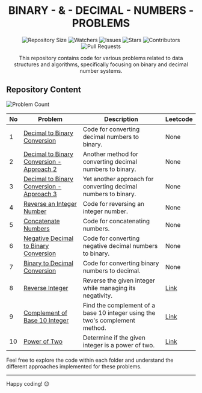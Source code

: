 <h1 align='center'>BINARY - & - DECIMAL - NUMBERS - PROBLEMS</h1>

<p align='center'>
  <img src="https://img.shields.io/github/repo-size/JawadSher/Data-Structures-Algorithms-Based-Problems" alt="Repository Size">
  <img src="https://img.shields.io/github/watchers/JawadSher/Data-Structures-Algorithms-Based-Problems?style=social" alt="Watchers">
  <img src="https://img.shields.io/github/issues/JawadSher/Data-Structures-Algorithms-Based-Problems" alt="Issues">
  <img src="https://img.shields.io/github/stars/JawadSher/Data-Structures-Algorithms-Based-Problems" alt="Stars">
  <img src="https://img.shields.io/github/contributors/JawadSher/Data-Structures-Algorithms-Based-Problems" alt="Contributors">
  <img src="https://img.shields.io/github/issues-pr/JawadSher/Data-Structures-Algorithms-Based-Problems" alt="Pull Requests">
</p>

<p align='center'>This repository contains code for various problems related to data structures and algorithms, specifically focusing on binary and decimal number systems.
</p>

## Repository Content
<img src="https://img.shields.io/badge/problems%20count-10-blue" alt="Problem Count">

| No | Problem | Description | Leetcode |
|---|---|---|----|
| 1 | [Decimal to Binary Conversion](https://github.com/JawadSher/Data-Structures-Algorithms-Based-Problems/tree/main/04%20-%20Binary%20and%20Decimal%20Number%20System%20Based%20Problems/1%20-%20Decimal%20to%20Binary%20Conversion) | Code for converting decimal numbers to binary. | None |
| 2 | [Decimal to Binary Conversion - Approach 2](https://github.com/JawadSher/Data-Structures-Algorithms-Based-Problems/tree/main/04%20-%20Binary%20and%20Decimal%20Number%20System%20Based%20Problems/2%20-%20Decimal%20to%20Binary%20Conversion%20-%20Method%202) | Another method for converting decimal numbers to binary.  |None |
| 3 | [Decimal to Binary Conversion - Approach 3](https://github.com/JawadSher/Data-Structures-Algorithms-Based-Problems/tree/main/04%20-%20Binary%20and%20Decimal%20Number%20System%20Based%20Problems/3%20-%20Decimal%20to%20Binary%20Conversion%20-%20Approach%203) | Yet another approach for converting decimal numbers to binary.  |None |
| 4 | [Reverse an Integer Number](https://github.com/JawadSher/Data-Structures-Algorithms-Based-Problems/tree/main/04%20-%20Binary%20and%20Decimal%20Number%20System%20Based%20Problems/4%20-%20Reverse%20an%20Integer%20Number) | Code for reversing an integer number.  |None |
| 5 | [Concatenate Numbers](https://github.com/JawadSher/Data-Structures-Algorithms-Based-Problems/tree/main/04%20-%20Binary%20and%20Decimal%20Number%20System%20Based%20Problems/5%20-%20Concatenate%20Numbers) | Code for concatenating numbers.  |None |
| 6 | [Negative Decimal to Binary Conversion](https://github.com/JawadSher/Data-Structures-Algorithms-Based-Problems/tree/main/04%20-%20Binary%20and%20Decimal%20Number%20System%20Based%20Problems/6%20-%20Negative%20Decimal%20to%20Binary%20Conversion) | Code for converting negative decimal numbers to binary. |None |
| 7 | [Binary to Decimal Conversion](https://github.com/JawadSher/Data-Structures-Algorithms-Based-Problems/tree/main/04%20-%20Binary%20and%20Decimal%20Number%20System%20Based%20Problems/7%20-%20Binary%20to%20Decimal%20Conversion) | Code for converting binary numbers to decimal. |None |
|8| [Reverse Integer](https://github.com/JawadSher/DSA-LeetCode-Problems-Repository/tree/main/04%20-%20Binary%20and%20Decimal%20Number%20System%20Based%20Problems/8%20-%20Reverse%20Integer) | Reverse the given integer while managing its negativity. | [Link](https://leetcode.com/problems/reverse-integer/description/)
|9| [Complement of Base 10 Integer](https://github.com/JawadSher/DSA-LeetCode-Problems-Repository/tree/main/04%20-%20Binary%20and%20Decimal%20Number%20System%20Based%20Problems/9%20-%20Complement%20of%20Base%2010%20Integer) | Find the complement of a base 10 integer using the two's complement method. | [Link](https://leetcode.com/problems/complement-of-base-10-integer/description/)
|10| [Power of Two](https://github.com/JawadSher/DSA-LeetCode-Problems-Repository/tree/main/04%20-%20Binary%20and%20Decimal%20Number%20System%20Based%20Problems/10%20-%20Power%20of%20Two) | Determine if the given integer is a power of two. | [Link](https://leetcode.com/problems/power-of-two/description/)

Feel free to explore the code within each folder and understand the different approaches implemented for these problems.

---
Happy coding! 😊

